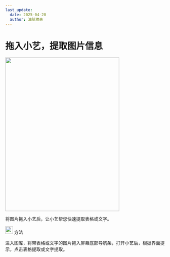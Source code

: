 ```yaml
---
last_update:
  date: 2025-04-20
  author: 油腻樵夫
---
```


# 拖入小艺，提取图片信息

<img src="https://tips-p01-drcn.dbankcdn.cn/MODEL/EMUI/C00B030/resource/card/202410131vcl7z/zh-cn/image/figure/10044717_f012_tuoruxiaoyi.png" width="360" height="486"/> 


将图片拖入小艺后，让小艺帮您快速提取表格或文字。

<img src="https://tips-p01-drcn.dbankcdn.cn/MODEL/EMUI/C00B030/resource/card/202503041becsx/zh-cn/image/common/buttons/fig_method.png" width="24" height="24"/> 方法

进入图库，将带表格或文字的图片拖入屏幕底部导航条，打开小艺后，根据界面提示，点击表格提取或文字提取。

